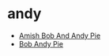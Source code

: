 # andy

 * [Amish Bob And Andy Pie](../../index/a/amish-bob-and-andy-pie.json)
 * [Bob Andy Pie](../../index/b/bob-andy-pie.json)
